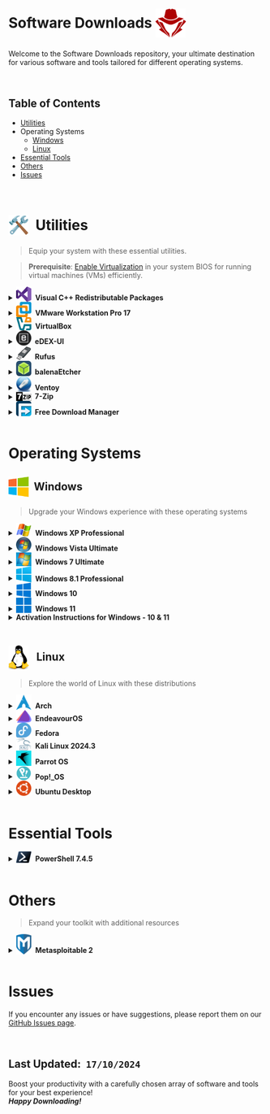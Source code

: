 # Software Downloads <span style="vertical-align: middle;"><img src='logos/redhat.png' alt="_Logo" style="width:60px;height:auto; margin-bottom: -3px;"></span>

Welcome to the Software Downloads repository, your ultimate destination for various software and tools tailored for different operating systems.

<br>


## Table of Contents
- [Utilities](#utilities)
- Operating Systems
  - [Windows](#windows)
  - [Linux](#linux)
- [Essential Tools](#essential-tools)
- [Others](#others)
- [Issues](#issues)

<br>

<!-- Utilities -->
# <span style="vertical-align: middle;"><img src='logos/Hammer_Wrench_image.png' alt="_Logo" style="width:40px;height:auto; margin-bottom: -3px;"></span> &nbsp;Utilities

> Equip your system with these essential utilities.   

> **Prerequisite**: [Enable Virtualization](Enable_Virtualization.md) in your system BIOS for running virtual machines (VMs) efficiently.

<!-- VC Redist -->
<details>
<summary><img src='logos/vc-redist_logo.png' alt="vc_redist_logo" style="width:30px;height:auto; margin-bottom: -3px;"> &nbsp;<b>Visual C++ Redistributable Packages</b></summary>
  <ul></ul>
  <ul>
    <li>Essential runtime components for running C++ applications built with Visual Studio.</li>
    <li><a href="https://aka.ms/vs/17/release/vc_redist.x64.exe">Download EXE</a> (24 MB)</li>
  </ul>
</details>

<!-- VMware -->
<details>
<summary><img src='logos/VMware_logo.png' alt="VMware_logo" style="width:30px;height:auto; margin-bottom: -3px;"> &nbsp;<b>VMware Workstation Pro 17</b></summary>
  <ul></ul>
  <ul>
    <li>Leading virtualization software for running multiple operating systems on one machine.</li>
    <li><a href="https://download3.vmware.com/software/WKST-1751-WIN/VMware-workstation-full-17.5.1-23298084.exe">Download for Windows</a></li>
    <li><a href="https://download3.vmware.com/software/WKST-1751-LX/VMware-Workstation-Full-17.5.1-23298084.x86_64.bundle">Download for Linux</a></li>
  </ul>
</details>

<!-- VirtualBox -->
<details>
<summary><img src='logos/Virtualbox_logo.png' alt="VBox_logo" style="width:30px;height:auto; margin-bottom: -3px;"> &nbsp;<b>VirtualBox</b></summary>
  <ul></ul>
  <ul>
    <li>Free, open-source virtualization platform for creating and managing virtual machines.</li>
    <li><b>Windows Hosts</b></li>
    <ul>
      <li>VirtualBox 7.1.4 - <a href="https://download.virtualbox.org/virtualbox/7.1.4/VirtualBox-7.1.4-165100-Win.exe">Download</a>&nbsp;(106 MB)</li>
      <li>VirtualBox 7.1.2 - <a href="https://download.virtualbox.org/virtualbox/7.1.2/VirtualBox-7.1.2-164945-Win.exe">Download</a>&nbsp;(106 MB)</li>
    </ul>
  </ul>
</details>

<!-- eDEX-UI -->
<details>
<summary><img src='logos/edexui_logo.png' alt="edexui_logo" style="width:30px;height:auto; margin-bottom: -3px;"> <b>&nbsp;eDEX-UI</b></summary>
  <ul></ul>
  <ul>
    <li>eDEX-UI is a fullscreen, cross-platform terminal emulator and system monitor that looks and feels like a sci-fi computer interface.</li>
    <li><a href="https://github.com/GitSquared/edex-ui/releases/download/v2.2.8/eDEX-UI-Windows-x64.exe">Download &nbsp;v2.2.8</a>&nbsp;(67 MB)</li>
  </ul>
</details>

<!-- Rufus -->
<details>
<summary><img src='logos/rufus_logo.png' alt="Rufus_logo" style="width:30px;height:auto; margin-bottom: -3px;"> <b>&nbsp;Rufus</b></summary>
  <ul></ul>
  <ul>
    <li>Utility for formatting and creating bootable USB drives.</li>
    <li><a href="https://github.com/pbatard/rufus/releases/download/v4.5/rufus-4.5.exe">Download &nbsp;v4.5</a>&nbsp;(1.3 MB)</li>
  </ul>
</details>

<!-- balenaEtcher -->
<details>
<summary><img src='logos/balenaetcher_logo.png' alt="balenaetcher_logo" style="width:30px;height:auto; margin-bottom: -3px;"> <b>&nbsp;balenaEtcher</b></summary>
  <ul></ul>
  <ul>
    <li>Tool for flashing OS images to SD cards & USB drives, safely and easily.</li>
    <li><a href="https://github.com/balena-io/etcher/releases/download/v1.19.25/balenaEtcher-1.19.25.Setup.exe">Download &nbsp;v1.19.25</a>&nbsp;(174 MB)</li>
  </ul>
</details>

<!-- Ventoy -->
<details>
<summary><img src='logos/ventoy_logo.png' alt="Ventoy_logo" style="width:30px;height:auto; margin-bottom: -3px;"> <b>&nbsp;Ventoy</b></summary>
  <ul></ul>
  <ul>
    <li>Open-source tool to create a multiboot USB drive from ISO files.</li>
    <li><a href="https://github.com/ventoy/Ventoy/releases/download/v1.0.99/ventoy-1.0.99-windows.zip">Download &nbsp;v1.0.99</a>&nbsp;(16 MB)</li>
  </ul>
</details>

<!-- 7zip -->
<details>
<summary><img src='logos/7zip_logo.png' alt="7zip_logo" style="width:30px;height:auto; margin-bottom: -3px;"> <b>&nbsp;7-Zip</b></summary>
  <ul></ul>
  <ul>
    <li>Open-source file archiver with a high compression ratio.</li>
    <li><a href="https://www.7-zip.org/a/7z2408-x64.exe">Download &nbsp;v24.08</a>&nbsp;(1.6 MB)</li>
  </ul>
</details>

<!-- FD Manager -->
<details>
<summary><img src='logos/Free_Download_Manager_logo.png' alt="FDM_ogo" style="width:30px;height:auto; margin-bottom: -3px;"> <b>&nbsp;Free Download Manager</b></summary>
  <ul></ul>
  <ul>
    <li>A powerful, user-friendly, and fast download accelerator and organizer.</li>
    <li><a href="https://files2.freedownloadmanager.org/6/latest/fdm_x64_setup.exe">Download &nbsp;v6.24.2</a>&nbsp;(43 MB)</li>
  </ul>
</details>

<br>



# Operating Systems

<!-- Windows -->
## <span style="vertical-align: middle;"><img src='logos/microsoft_logo.png' alt="_Logo" style="width:40px;height:auto; margin-bottom: -3px;"></span> &nbsp;Windows

> Upgrade your Windows experience with these operating systems


<!-- Windows XP -->
<details>
<summary><img src='logos/win-xp_logo.jpg' alt="win-xp_logo" style="width:30px;height:auto; margin-bottom: -3px;"> &nbsp;<b>Windows XP Professional</b></summary>
  <ul></ul>
  <ul>
    <li>Classic Windows OS known for its stability and familiarity.</li>
    <li><a href="https://isoriver.com/download-your-file-now/?url=https://archive.org/download/WindowsXPProfessional64BitCorporateEdition/Windows%20XP%20Professional%2064-bit%20Corporate%20Edition%28CD%20Key%20VCFQD-V9FX9-46WVH-K3CD4-4J3JM%29.iso">Download ISO</a>&nbsp;(561 MB)</li>
    <li><b>Product Key:</b> <code>VCFQD-V9FX9-46WVH-K3CD4-4J3JM</code></li>
    <li>( RECOMMENDED )<br>Pre-configured Virtual machine for VirtualBox &nbsp;v7.0.18 - <a href="https://1drv.ms/u/c/f7308b35c42e17b8/EbgXLsQ1izAggPeGAAAAAAABVYiPJPtz8gXI_f3SXscQiw?e=dBFdYQ">Download 7zip compressed</a>&nbsp;(768 MB)</li>
  </ul>
</details>

<!-- Windows Vista -->
<details>
<summary><img src='logos/windows-vista_logo.png' alt="Windows-Vista_logo" style="width:30px;height:auto; margin-bottom: -3px;"> &nbsp;<b>Windows Vista Ultimate</b></summary>
  <ul></ul>
  <ul>
    <li>The transitional OS between XP and 7, featuring a new user interface and enhanced security.</li>
    <li><a href="https://archive.org/download/windows-vista-ultimate-sp-2-x-64-fully-updated/Windows%20Vista%20Ultimate%20SP2%20x64%20Fully%20Updated.iso">Download ISO</a>&nbsp;(4.6 GB)</li>
    <li><b>Product Key:</b> <code>VMCB9-FDRV6-6CDQM-RV23K-RP8F7</code></li>
    <li>( RECOMMENDED )<br>Pre-configured Virtual machine for VirtualBox &nbsp;v7.0.18 - <a href="https://drive.google.com/file/d/1yGLd0xEdRjN4KsLXT0a1V-muA6t-RYmB/view?usp=sharing">Download 7zip compressed</a>&nbsp;(3.24 GB)</li>
  </ul>
</details>

<!-- Windows 7 -->
<details>
<summary><img src='logos/win-7_logo.png' alt="win-7_logo" style="width:30px;height:auto; margin-bottom: -3px;"> &nbsp;<b>Windows 7 Ultimate</b></summary>
  <ul></ul>
  <ul>
    <li>Popular OS featuring enhanced performance and security.</li>
    <li><a href="https://archive.org/download/win-7-ult-sp-1-english-x-64/Win7_Ult_SP1_English_x64.iso">Download ISO</a>&nbsp;(3.1 GB)</li>
    <li>( RECOMMENDED )<br>Pre-configured Virtual machine for VirtualBox &nbsp;v7.0.18 - <a href="https://drive.google.com/file/d/1puwJlOA7trtTZswQ8mqIKtspleVujmKL/view?usp=sharing">Download 7zip compressed</a>&nbsp;(2 GB)</li>
  </ul>
</details>

<!-- Windows 8.1 -->
<details>
<summary><img src='logos/win-8_logo.png' alt="win-8.1_logo" style="width:30px;height:auto; margin-bottom: -3px;"> &nbsp;<b>Windows 8.1 Professional</b></summary>
  <ul></ul>
  <ul>
    <li>Improved version of Windows 8 with enhanced user experience.</li>
    <li><a href="https://windows-8-1-preview.en.uptodown.com/windows/download">Download ISO</a>&nbsp;(4 GB)</li>
    <li><b>Product Key:</b> <code>GCRJD-8NW9H-F2CDX-CCM8D-9D6T9</code></li>
    <li>( RECOMMENDED )<br>Pre-configured Virtual machine for VirtualBox &nbsp;v7.0.18 - <a href="https://1drv.ms/u/c/5ff34cdbdb104fe2/EeJPENvbTPMggF9sAAAAAAAB6OPL49heWADARtRPatWG8A?e=stXLEA">Download 7zip compressed</a>&nbsp;(3 GB)</li>
  </ul>
</details>

<!-- Windows 10 -->
<details>
<summary><img src='logos/win-10_logo.png' alt="win-10_logo" style="width:30px;height:auto; margin-bottom: -3px;"> &nbsp;<b>Windows 10</b></summary>
  <ul></ul>
  <ul>
    <li>Latest version of Windows offering a host of new features and improvements.</li>
    <li><a href="https://go.microsoft.com/fwlink/?LinkId=2265055">Download Media Creation Tool</a>&nbsp;(19 MB)</li>
  </ul>
</details>

<!-- Windows 11 -->
<details>
<summary><img src='logos/win-11_logo.png' alt="win-11_logo" style="width:30px;height:auto; margin-bottom: -3px;"> &nbsp;<b>Windows 11</b></summary>
  <ul></ul>
  <ul>
    <li>Next-gen Windows experience with a redesigned UI and improved performance.</li>
    <li><a href="https://go.microsoft.com/fwlink/?linkid=2156295">Download Media Creation Tool</a>&nbsp;(10 MB)</li>
  </ul>
</details>

<!-- Activation Instructions -->
<details>
<summary><b>Activation Instructions for Windows - 10 & 11</b></summary>
  <ul></ul>
  <ol>
    <li><a href="https://support.microsoft.com/en-us/windows/turn-off-defender-antivirus-protection-in-windows-security-99e6004f-c54c-8509-773c-a4d776b77960">Turn off Windows Defender</a> in Windows Security.</li>
    <li>Download the activation file to your Desktop by the following CMD command:</li>
    <code>bash curl -o "%USERPROFILE%\Desktop\Activator.bat" https://raw.githubusercontent.com/Raqeeb27/MyResourceHub/main/Software_Downloads/Activator.bat</code>
    <li>Run the downloaded file <code>Activator.bat</code> as Administrator to activate Windows.</li>
    <li>If the file executes successfully, then restart your Windows.</li>
  </ol>
</details>

<br>


<!-- Linux -->
## <span style="vertical-align: middle;"><img src='logos/linux_logo.png' alt="_Logo" style="width:40px;height:auto; margin-bottom: -3px;"></span> &nbsp; Linux

> Explore the world of Linux with these distributions


<!-- Arch -->
<details>
<summary><img src='logos/arch_logo.png' alt="arch_logo" style="width:30px;height:auto; margin-bottom: -3px;"> &nbsp;<b>Arch</b></summary>
  <ul></ul>
  <ul>
    <li>Lightweight and flexible Linux distribution for users who want to customize their system.</li>
    <li><b>Arch 2024.10.01</b> - <a href="https://in-mirror.garudalinux.org/archlinux/iso/2024.10.01/archlinux-2024.10.01-x86_64.iso">Download ISO</a>&nbsp;(1.1 GB)</li>
  </ul>
</details>

<!-- EndeavourOS -->
<details>
<summary><img src='logos/Endeavour-OS_logo.png' alt="Endeavour-OS_logo" style="width:30px;height:auto; margin-bottom: -3px;"> &nbsp;<b>EndeavourOS</b></summary>
  <ul></ul>
  <ul>
    <li>Arch-based distribution that offers a user-friendly setup and maintains Arch’s simplicity.</li>
    <li><b>Arch 2024.10.01</b> - <a href="https://mirror.nag.albony.in/endeavouros/iso/EndeavourOS_Endeavour_neo-2024.09.22.iso">Download ISO</a>&nbsp;(2.8 GB)</li>
  </ul>
</details>

<!-- Fedora -->
<details>
<summary><img src='logos/fedora_logo.png' alt="fedora_logo" style="width:30px;height:auto; margin-bottom: -3px;"> &nbsp;<b>Fedora</b></summary>
  <ul></ul>
  <ul>
    <li>Cutting-edge Linux distribution with a focus on innovation and new technologies.</li>
    <li><b>Arch 2024.10.01</b> - <a href="https://download.fedoraproject.org/pub/fedora/linux/releases/40/Workstation/x86_64/iso/Fedora-Workstation-Live-x86_64-40-1.14.iso">Download ISO</a>&nbsp;(2.1 GB)</li>
  </ul>
</details>

<!-- Kali -->
<details>
<summary><img src='logos/kali1_logo.png' alt="kali_logo" style="width:30px;height:auto; margin-bottom: -3px;"> &nbsp;<b>Kali Linux 2024.3</b></summary>
  <ul></ul>
  <ul>
    <li>Leading penetration testing platform with advanced tools for ethical hackers.</li>
    <li><a href="https://cdimage.kali.org/kali-2024.3/kali-linux-2024.3-installer-amd64.iso">Download ISO</a>&nbsp;(4 GB)</li>
    <li>Virtual machine (7zip compressed) for <a href="https://cdimage.kali.org/kali-2024.3/kali-linux-2024.3-vmware-amd64.7z">VMware</a>&nbsp;(3.1 GB)</li>
    <li>Virtual machine (7zip compressed) for <a href="https://cdimage.kali.org/kali-2024.3/kali-linux-2024.3-virtualbox-amd64.7z">VirtualBox</a>&nbsp;(3.1 GB)</li>
    <li>( RECOMMENDED )<br>Pre-configured Virtual machine 2024.1 for VirtualBox &nbsp;v7.0.18 - <a href="https://1drv.ms/u/c/f7308b35c42e17b8/EbgXLsQ1izAggPeJAAAAAAABh9T1R_NF7YUxDs62W8Wn4Q?e=NCJSF8">Download 7zip compressed</a>&nbsp;(3.22 GB)</li>
  </ul>
</details>

<!-- Parrot OS -->
<details>
<summary><img src='logos/parrotos_logo.jpg' alt="parrotos_logo" style="width:30px;height:auto; margin-bottom: -3px;"> &nbsp;<b>Parrot OS</b></summary>
  <ul></ul>
  <ul>
    <li>Security-focused Linux distribution for developers and privacy-conscious users.</li>
    <li><b>Security Edition</b></li>
    <ul>
      <li><a href="https://deb.parrot.sh/parrot/iso/6.1/Parrot-home-6.1_amd64.iso">Download ISO</a>&nbsp;(2.2 GB)</li>
      <li><a href="https://deb.parrot.sh/parrot/iso/6.1/Parrot-security-6.1_amd64.ova">Download OVA file for VirtualBox</a>&nbsp;(7.6 GB)</li>
    </ul>
    <li><b>Home Edition</b></li>
    <ul>
      <li><a href="https://deb.parrot.sh/parrot/iso/6.1/Parrot-security-6.1_amd64.iso">Download ISO</a>&nbsp;(2.2 GB)</li>
      <li><a href="https://deb.parrot.sh/parrot/iso/6.1/Parrot-home-6.1_amd64.ova">Download OVA file for VirtualBox</a>&nbsp;(2.8 GB)</li>
    </ul>
  </ul>
</details>

<!-- Pop!_OS -->
<details>
<summary><img src='logos/Pop-OS_logo.png' alt="PopOS_logo" style="width:30px;height:auto; margin-bottom: -3px;"> &nbsp;<b>Pop!_OS</b></summary>
  <ul></ul>
  <ul>
    <li>A Linux distribution developed by System76, tailored for developers, makers, and computer science professionals.</li>
    <li><b>Pop!_OS 24.04 LTS</b> - <a href="https://iso.pop-os.org/22.04/amd64/intel/43/pop-os_22.04_amd64_intel_43.iso">Download ISO</a>&nbsp;(2.5 GB)</li>
    <li><b>NVIDIA version:</b> - <a href="https://iso.pop-os.org/22.04/amd64/nvidia/43/pop-os_22.04_amd64_nvidia_43.iso">Download ISO</a>&nbsp;(2.8 GB)</li>
  </ul>
</details>

<!-- Ubuntu -->
<details>
<summary><img src='logos/ubuntu_logo.png' alt="ubuntu_logo" style="width:30px;height:auto; margin-bottom: -3px;"> &nbsp;<b>Ubuntu Desktop</b></summary>
  <ul></ul>
  <ul>
    <li>Popular Linux distribution known for its ease of use and community support.</li>
    <li><b>Ubuntu 24.04.1 LTS:</b> <a href="https://ubuntu.com/download/desktop/thank-you?version=24.04.1&architecture=amd64&lts=true">Download ISO</a>&nbsp;(5.7 GB)</li>
  </ul>
</details>

<br>



# Essential Tools

<!-- Powershell -->
<details>
<summary><img src='logos/Powershell_logo.png' alt="Powershell_logo" style="width:30px;height:auto; margin-bottom: -3px;"> &nbsp;<b>PowerShell 7.4.5</b></summary>
  <ul></ul>
  <ul>
    <li>Cross-platform (Windows, Linux, and macOS) automation and configuration tool/framework.</li>
    <li><a href="https://github.com/PowerShell/PowerShell/releases/download/v7.4.5/PowerShell-7.4.5-win-x64.msi">Download for Windows</a>&nbsp;(103 MB)</li>
    <li><a href="https://github.com/PowerShell/PowerShell/releases/download/v7.4.5/powershell-7.4.5-linux-x64.tar.gz">Download for Linux</a>&nbsp;(68 MB)</li>
    <li><a href="https://github.com/PowerShell/PowerShell/releases/download/v7.4.5/powershell-7.4.5-osx-x64.pkg">Download for macOS</a>&nbsp;(67 MB)</li>
  </ul>
</details>

<br>



# Others
> Expand your toolkit with additional resources


<!-- Metasploitable 2 -->
<details>
<summary><img src='logos/metasploitable2_logo.png' alt="metasploitable2_logo" style="width:30px;height:auto; margin-bottom: -3px;"> &nbsp;<b>Metasploitable 2</b></summary>
  <ul></ul>
  <ul>
    <li>Vulnerable virtual machine for practicing penetration testing and security assessments.</li>
    <li><a href="https://sourceforge.net/projects/metasploitable/files/latest/download">Download ZIP</a>&nbsp;(825 MB)</li>
    <li>( RECOMMENDED )<br>Pre-configured Virtual machine for VirtualBox &nbsp;v7.0.18 - <a href="https://1drv.ms/u/s!ArgXLsQ1izD3gQUa2fHeMWyRjeS9?e=qY16un">Download 7zip compressed</a>&nbsp;(626 MB)</li>
  </ul>
</details>

<br>



# Issues
If you encounter any issues or have suggestions, please report them on our [GitHub Issues page](https://github.com/Raqeeb27/MyResourceHub/issues).

<br>


## Last Updated: &nbsp;`17/10/2024`

Boost your productivity with a carefully chosen array of software and tools for your best experience!<br>
***Happy Downloading!***
